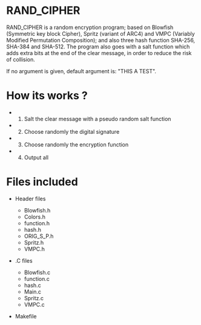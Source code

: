# RAND_CIPHER
RAND_CIPHER is a random encryption program; based on Blowfish (Symmetric key block Cipher), Spritz (variant of ARC4) and VMPC (Variably Modified Permutation Composition); and also three hash function SHA-256, SHA-384 and SHA-512. The program also goes with a salt function which adds extra bits at the end of the clear message, in order to reduce the risk of collision.

If no argument is given, default argument is: "THIS A TEST".

# How its works ?
- 1) Salt the clear message with a pseudo random salt function
- 2) Choose randomly the digital signature
- 3) Choose randomly the encryption function
- 4) Output all

# Files included
- Header files
  - Blowfish.h
  - Colors.h
  - function.h
  - hash.h
  - ORIG_S_P.h
  - Spritz.h
  - VMPC.h
  
- .C files
  - Blowfish.c
  - function.c
  - hash.c
  - Main.c
  - Spritz.c
  - VMPC.c

- Makefile
